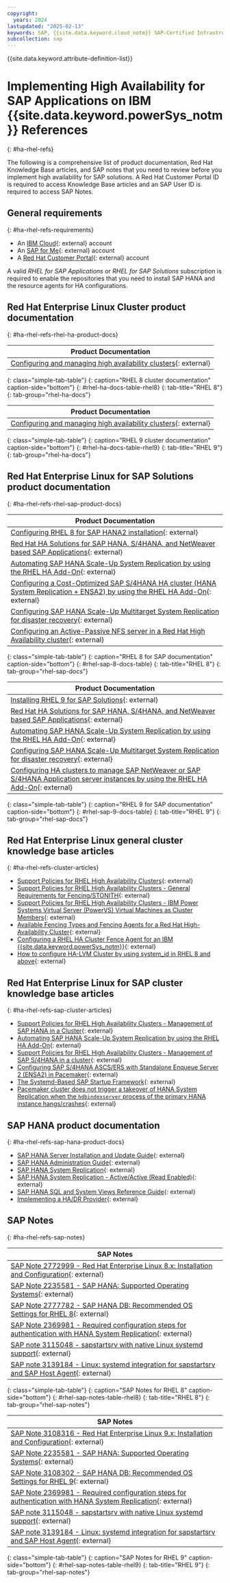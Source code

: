 ```yaml
---
copyright:
  years: 2024
lastupdated: "2025-02-13"
keywords: SAP, {{site.data.keyword.cloud_notm}} SAP-Certified Infrastructure, {{site.data.keyword.ibm_cloud_sap}}, SAP Workloads, NFS Server, Linux
subcollection: sap
---
```


{{site.data.keyword.attribute-definition-list}}


# Implementing High Availability for SAP Applications on IBM {{site.data.keyword.powerSys_notm}} References
{: #ha-rhel-refs}

The following is a comprehensive list of product documentation, Red Hat Knowledge Base articles, and SAP notes that you need to review before you implement high availability for SAP solutions.
A Red Hat Customer Portal ID is required to access Knowledge Base articles and an SAP User ID is required to access SAP Notes.

## General requirements
{: #ha-rhel-refs-requirements}

- An [IBM Cloud](/docs/account?topic=account-account-getting-started){: external} account
- An [SAP for Me](https://me.sap.com/home/product){: external} account
- A [Red Hat Customer Portal](https://access.redhat.com/){: external} account

A valid *RHEL for SAP Applications* or *RHEL for SAP Solutions* subscription is required to enable the repositories that you need to install SAP HANA and the resource agents for HA configurations.

## Red Hat Enterprise Linux Cluster product documentation
{: #ha-rhel-refs-rhel-ha-product-docs}

| Product Documentation |
| --- |
| [Configuring and managing high availability clusters](https://docs.redhat.com/en/documentation/red_hat_enterprise_linux/8/html/configuring_and_managing_high_availability_clusters/index){: external} |
{: class="simple-tab-table"}
{: caption="RHEL 8 cluster documentation" caption-side="bottom"}
{: #rhel-ha-docs-table-rhel8}
{: tab-title="RHEL 8"}
{: tab-group="rhel-ha-docs"}

| Product Documentation |
| --- |
| [Configuring and managing high availability clusters](https://docs.redhat.com/en/documentation/red_hat_enterprise_linux/9/html/configuring_and_managing_high_availability_clusters/index){: external} |
{: class="simple-tab-table"}
{: caption="RHEL 9 cluster documentation" caption-side="bottom"}
{: #rhel-ha-docs-table-rhel9}
{: tab-title="RHEL 9"}
{: tab-group="rhel-ha-docs"}

## Red Hat Enterprise Linux for SAP Solutions product documentation
{: #ha-rhel-refs-rhel-sap-product-docs}

| Product Documentation |
| --- |
| [Configuring RHEL 8 for SAP HANA2 installation](https://docs.redhat.com/en/documentation/red_hat_enterprise_linux_for_sap_solutions/8/html/configuring_rhel_8_for_sap_hana2_installation/index){: external} |
| [Red Hat HA Solutions for SAP HANA, S/4HANA, and NetWeaver based SAP Applications](https://docs.redhat.com/en/documentation/red_hat_enterprise_linux_for_sap_solutions/8/html/red_hat_ha_solutions_for_sap_hana_s4hana_and_netweaver_based_sap_applications/index){: external} |
| [Automating SAP HANA Scale-Up System Replication by using the RHEL HA Add-On](https://docs.redhat.com/en/documentation/red_hat_enterprise_linux_for_sap_solutions/8/html/automating_sap_hana_scale-up_system_replication_using_the_rhel_ha_add-on/index){: external} |
| [Configuring a Cost-Optimized SAP S/4HANA HA cluster (HANA System Replication + ENSA2) by using the RHEL HA Add-On](https://docs.redhat.com/en/documentation/red_hat_enterprise_linux_for_sap_solutions/8/html/configuring_a_cost-optimized_sap_s4hana_ha_cluster_hana_system_replication_ensa2_using_the_rhel_ha_add-on/index){: external} |
| [Configuring SAP HANA Scale-Up Multitarget System Replication for disaster recovery](https://docs.redhat.com/en/documentation/red_hat_enterprise_linux_for_sap_solutions/8/html/configuring_sap_hana_scale-up_multitarget_system_replication_for_disaster_recovery/index){: external} |
| [Configuring an Active-Passive NFS server in a Red Hat High Availability cluster](https://docs.redhat.com/en/documentation/red_hat_enterprise_linux/8/html/configuring_and_managing_high_availability_clusters/assembly_configuring-active-passive-nfs-server-in-a-cluster-configuring-and-managing-high-availability-clusters#doc-wrapper){: external} |
{: class="simple-tab-table"}
{: caption="RHEL 8 for SAP documentation" caption-side="bottom"}
{: #rhel-sap-8-docs-table}
{: tab-title="RHEL 8"}
{: tab-group="rhel-sap-docs"}

| Product Documentation |
| --- |
| [Installing RHEL 9 for SAP Solutions](https://docs.redhat.com/en/documentation/red_hat_enterprise_linux_for_sap_solutions/9/html/installing_rhel_9_for_sap_solutions/index){: external} |
| [Red Hat HA Solutions for SAP HANA, S/4HANA, and NetWeaver based SAP Applications](https://docs.redhat.com/en/documentation/red_hat_enterprise_linux_for_sap_solutions/9/html/red_hat_ha_solutions_for_sap_hana_s4hana_and_netweaver_based_sap_applications/index){: external} |
| [Automating SAP HANA Scale-Up System Replication by using the RHEL HA Add-On](https://docs.redhat.com/en/documentation/red_hat_enterprise_linux_for_sap_solutions/9/html/automating_sap_hana_scale-up_system_replication_using_the_rhel_ha_add-on/index){: external} |
| [Configuring SAP HANA Scale-Up Multitarget System Replication for disaster recovery](https://docs.redhat.com/en/documentation/red_hat_enterprise_linux_for_sap_solutions/9/html/configuring_sap_hana_scale-up_multitarget_system_replication_for_disaster_recovery/index){: external} |
| [Configuring HA clusters to manage SAP NetWeaver or SAP S/4HANA Application server instances by using the RHEL HA Add-On](https://docs.redhat.com/en/documentation/red_hat_enterprise_linux_for_sap_solutions/9/html/configuring_ha_clusters_to_manage_sap_netweaver_or_sap_s4hana_application_server_instances_using_the_rhel_ha_add-on/index){: external} |
{: class="simple-tab-table"}
{: caption="RHEL 9 for SAP documentation" caption-side="bottom"}
{: #rhel-sap-9-docs-table}
{: tab-title="RHEL 9"}
{: tab-group="rhel-sap-docs"}

## Red Hat Enterprise Linux general cluster knowledge base articles
{: #ha-rhel-refs-cluster-articles}

- [Support Policies for RHEL High Availability Clusters](https://access.redhat.com/articles/2912891){: external}
- [Support Policies for RHEL High Availability Clusters - General Requirements for Fencing/STONITH](https://access.redhat.com/articles/2881341){: external}
- [Support Policies for RHEL High Availability Clusters - IBM Power Systems Virtual Server (PowerVS) Virtual Machines as Cluster Members](https://access.redhat.com/articles/5651561){: external}
- [Available Fencing Types and Fencing Agents for a Red Hat High-Availability Cluster](https://access.redhat.com/articles/2295961){: external}
- [Configuring a RHEL HA Cluster Fence Agent for an IBM {{site.data.keyword.powerSys_notm}}](https://access.redhat.com/articles/6966644){: external}
- [How to configure HA-LVM Cluster by using system_id in RHEL 8 and above](https://access.redhat.com/solutions/3796221){: external}


## Red Hat Enterprise Linux for SAP cluster knowledge base articles
{: #ha-rhel-refs-sap-cluster-articles}

- [Support Policies for RHEL High Availability Clusters - Management of SAP HANA in a Cluster](https://access.redhat.com/articles/3397471){: external}
- [Automating SAP HANA Scale-Up System Replication by using the RHEL HA Add-On](https://access.redhat.com/articles/3004101){: external}
- [Support Policies for RHEL High Availability Clusters - Management of SAP S/4HANA in a cluster](https://access.redhat.com/articles/4016901){: external}
- [Configuring SAP S/4HANA ASCS/ERS with Standalone Enqueue Server 2 (ENSA2) in Pacemaker](https://access.redhat.com/articles/3974941){: external}
- [The Systemd-Based SAP Startup Framework](https://access.redhat.com/articles/6884531){: external}
- [Pacemaker cluster does not trigger a takeover of HANA System Replication when the `hdbindexserver` process of the primary HANA instance hangs/crashes](https://access.redhat.com/solutions/5472351){: external}

## SAP HANA product documentation
{: #ha-rhel-refs-sap-hana-product-docs}

- [SAP HANA Server Installation and Update Guide](https://help.sap.com/docs/SAP_HANA_PLATFORM/2c1988d620e04368aa4103bf26f17727/7eb0167eb35e4e2885415205b8383584.html){: external}
- [SAP HANA Administration Guide](https://help.sap.com/docs/SAP_HANA_PLATFORM/6b94445c94ae495c83a19646e7c3fd56/330e5550b09d4f0f8b6cceb14a64cd22.html){: external}
- [SAP HANA System Replication](https://help.sap.com/docs/SAP_HANA_PLATFORM/4e9b18c116aa42fc84c7dbfd02111aba/afac7100bc6d47729ae8eae32da5fdec.html){: external}
- [SAP HANA System Replication - Active/Active (Read Enabled)](https://help.sap.com/docs/SAP_HANA_PLATFORM/6b94445c94ae495c83a19646e7c3fd56/fe5fc53706a34048bf4a3a93a5d7c866.html){: external}
- [SAP HANA SQL and System Views Reference Guide](https://help.sap.com/docs/SAP_HANA_PLATFORM/4fe29514fd584807ac9f2a04f6754767/b4b0eec1968f41a099c828a4a6c8ca0f.html){: external}
- [Implementing a HA/DR Provider](https://help.sap.com/docs/SAP_HANA_PLATFORM/6b94445c94ae495c83a19646e7c3fd56/1367c8fdefaa4808a7485b09815ae0f3.html){: external}

## SAP Notes
{: #ha-rhel-refs-sap-notes}

| SAP Notes |
| --- |
| [SAP Note 2772999 - Red Hat Enterprise Linux 8.x: Installation and Configuration](https://me.sap.com/notes/2772999){: external} |
| [SAP Note 2235581 - SAP HANA: Supported Operating Systems](https://me.sap.com/notes/2235581){: external} |
| [SAP Note 2777782 - SAP HANA DB: Recommended OS Settings for RHEL 8](https://me.sap.com/notes/2777782){: external} |
| [SAP Note 2369981 - Required configuration steps for authentication with HANA System Replication](https://me.sap.com/notes/2369981){: external} |
| [SAP note 3115048 - sapstartsrv with native Linux systemd support](https://me.sap.com/notes/3115048){: external} |
| [SAP note 3139184 - Linux: systemd integration for sapstartsrv and SAP Host Agent](https://me.sap.com/notes/3139184){: external} |
{: class="simple-tab-table"}
{: caption="SAP Notes for RHEL 8" caption-side="bottom"}
{: #rhel-sap-notes-table-rhel8}
{: tab-title="RHEL 8"}
{: tab-group="rhel-sap-notes"}

| SAP Notes |
| --- |
| [SAP Note 3108316 - Red Hat Enterprise Linux 9.x: Installation and Configuration](https://me.sap.com/notes/3108316){: external} |
| [SAP Note 2235581 - SAP HANA: Supported Operating Systems](https://me.sap.com/notes/2235581){: external} |
| [SAP Note 3108302 - SAP HANA DB: Recommended OS Settings for RHEL 9](https://me.sap.com/notes/3108302){: external} |
| [SAP Note 2369981 - Required configuration steps for authentication with HANA System Replication](https://me.sap.com/notes/2369981){: external} |
| [SAP note 3115048 - sapstartsrv with native Linux systemd support](https://me.sap.com/notes/3115048){: external} |
| [SAP note 3139184 - Linux: systemd integration for sapstartsrv and SAP Host Agent](https://me.sap.com/notes/3139184){: external} |
{: class="simple-tab-table"}
{: caption="SAP Notes for RHEL 9" caption-side="bottom"}
{: #rhel-sap-notes-table-rhel9}
{: tab-title="RHEL 9"}
{: tab-group="rhel-sap-notes"}

